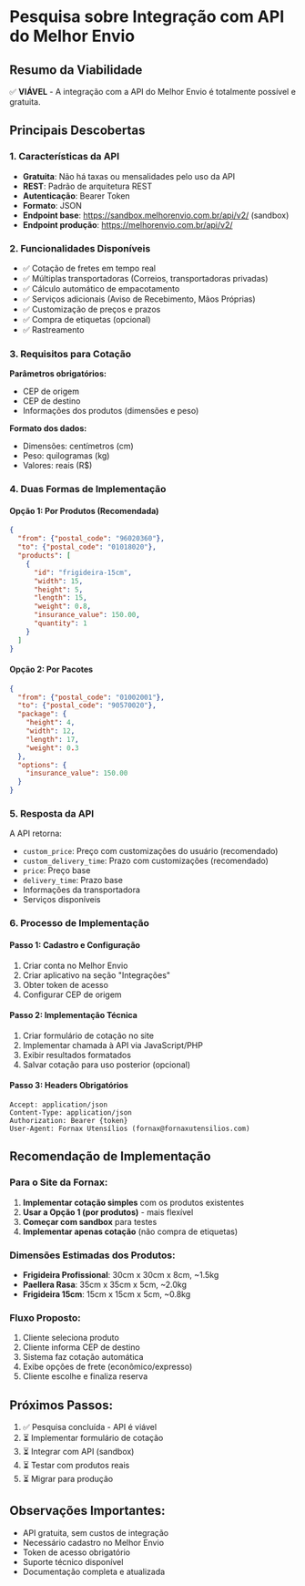 # Pesquisa sobre Integração com API do Melhor Envio

## Resumo da Viabilidade
✅ **VIÁVEL** - A integração com a API do Melhor Envio é totalmente possível e gratuita.

## Principais Descobertas

### 1. Características da API
- **Gratuita**: Não há taxas ou mensalidades pelo uso da API
- **REST**: Padrão de arquitetura REST
- **Autenticação**: Bearer Token
- **Formato**: JSON
- **Endpoint base**: https://sandbox.melhorenvio.com.br/api/v2/ (sandbox)
- **Endpoint produção**: https://melhorenvio.com.br/api/v2/

### 2. Funcionalidades Disponíveis
- ✅ Cotação de fretes em tempo real
- ✅ Múltiplas transportadoras (Correios, transportadoras privadas)
- ✅ Cálculo automático de empacotamento
- ✅ Serviços adicionais (Aviso de Recebimento, Mãos Próprias)
- ✅ Customização de preços e prazos
- ✅ Compra de etiquetas (opcional)
- ✅ Rastreamento

### 3. Requisitos para Cotação
**Parâmetros obrigatórios:**
- CEP de origem
- CEP de destino
- Informações dos produtos (dimensões e peso)

**Formato dos dados:**
- Dimensões: centímetros (cm)
- Peso: quilogramas (kg)
- Valores: reais (R$)

### 4. Duas Formas de Implementação

#### Opção 1: Por Produtos (Recomendada)
```json
{
  "from": {"postal_code": "96020360"},
  "to": {"postal_code": "01018020"},
  "products": [
    {
      "id": "frigideira-15cm",
      "width": 15,
      "height": 5,
      "length": 15,
      "weight": 0.8,
      "insurance_value": 150.00,
      "quantity": 1
    }
  ]
}
```

#### Opção 2: Por Pacotes
```json
{
  "from": {"postal_code": "01002001"},
  "to": {"postal_code": "90570020"},
  "package": {
    "height": 4,
    "width": 12,
    "length": 17,
    "weight": 0.3
  },
  "options": {
    "insurance_value": 150.00
  }
}
```

### 5. Resposta da API
A API retorna:
- `custom_price`: Preço com customizações do usuário (recomendado)
- `custom_delivery_time`: Prazo com customizações (recomendado)
- `price`: Preço base
- `delivery_time`: Prazo base
- Informações da transportadora
- Serviços disponíveis

### 6. Processo de Implementação

#### Passo 1: Cadastro e Configuração
1. Criar conta no Melhor Envio
2. Criar aplicativo na seção "Integrações"
3. Obter token de acesso
4. Configurar CEP de origem

#### Passo 2: Implementação Técnica
1. Criar formulário de cotação no site
2. Implementar chamada à API via JavaScript/PHP
3. Exibir resultados formatados
4. Salvar cotação para uso posterior (opcional)

#### Passo 3: Headers Obrigatórios
```
Accept: application/json
Content-Type: application/json
Authorization: Bearer {token}
User-Agent: Fornax Utensílios (fornax@fornaxutensilios.com)
```

## Recomendação de Implementação

### Para o Site da Fornax:
1. **Implementar cotação simples** com os produtos existentes
2. **Usar a Opção 1 (por produtos)** - mais flexível
3. **Começar com sandbox** para testes
4. **Implementar apenas cotação** (não compra de etiquetas)

### Dimensões Estimadas dos Produtos:
- **Frigideira Profissional**: 30cm x 30cm x 8cm, ~1.5kg
- **Paellera Rasa**: 35cm x 35cm x 5cm, ~2.0kg  
- **Frigideira 15cm**: 15cm x 15cm x 5cm, ~0.8kg

### Fluxo Proposto:
1. Cliente seleciona produto
2. Cliente informa CEP de destino
3. Sistema faz cotação automática
4. Exibe opções de frete (econômico/expresso)
5. Cliente escolhe e finaliza reserva

## Próximos Passos:
1. ✅ Pesquisa concluída - API é viável
2. ⏳ Implementar formulário de cotação
3. ⏳ Integrar com API (sandbox)
4. ⏳ Testar com produtos reais
5. ⏳ Migrar para produção

## Observações Importantes:
- API gratuita, sem custos de integração
- Necessário cadastro no Melhor Envio
- Token de acesso obrigatório
- Suporte técnico disponível
- Documentação completa e atualizada

